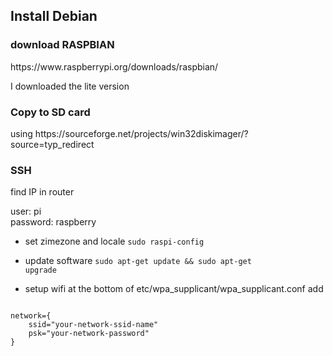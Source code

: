<h2>Install Debian</h2>

<h3>download RASPBIAN</h3>
https://www.raspberrypi.org/downloads/raspbian/

I downloaded the lite version

<h3>Copy to SD card</h3>
using https://sourceforge.net/projects/win32diskimager/?source=typ_redirect



<h3>SSH</h3>
find IP in router

user: pi <br>
password: raspberry

- set zimezone and locale
<code>sudo raspi-config</code>

- update software
<code>sudo apt-get update && sudo apt-get upgrade </code>

- setup wifi
at the bottom of etc/wpa_supplicant/wpa_supplicant.conf
add
<code>
network={
    ssid="your-network-ssid-name"
    psk="your-network-password"
}
</code>


